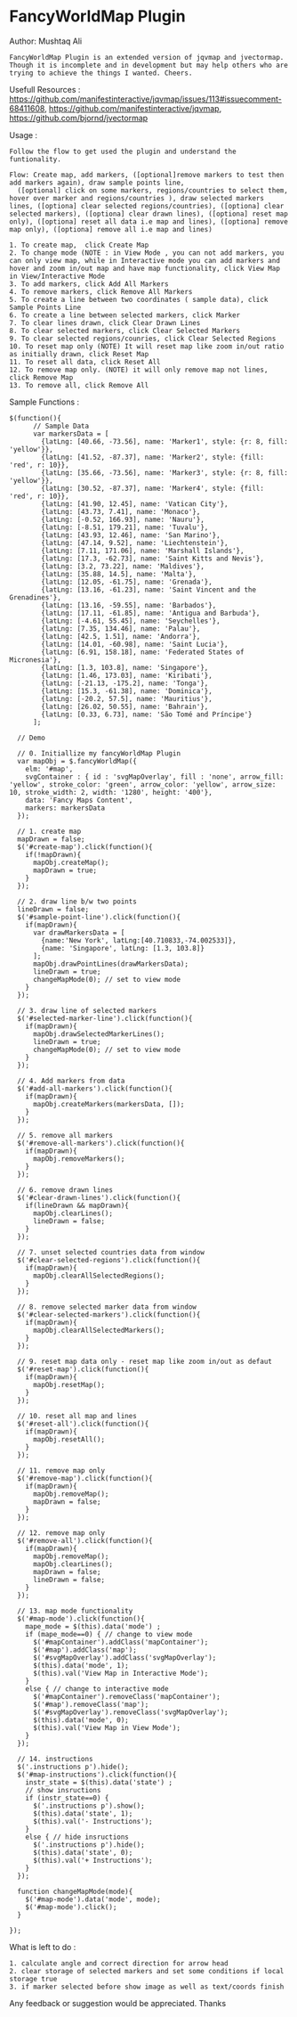 FancyWorldMap Plugin
======================================================

Author: Mushtaq Ali

	FancyWorldMap Plugin is an extended version of jqvmap and jvectormap. Though it is incomplete and in development but may help others who are trying to achieve the things I wanted. Cheers.


Usefull Resources : 
  https://github.com/manifestinteractive/jqvmap/issues/113#issuecomment-68411608, 
  https://github.com/manifestinteractive/jqvmap,  
  https://github.com/bjornd/jvectormap


Usage : 
	
	Follow the flow to get used the plugin and understand the funtionality.
	
	Flow: Create map, add markers, ([optional]remove markers to test then add markers again), draw sample points line, 
      ([optional] click on some markers, regions/countries to select them, hover over marker and regions/countries ), draw selected markers lines, ([optiona] clear selected regions/countries), ([optiona] clear selected markers), ([optiona] clear drawn lines), ([optiona] reset map only), ([optiona] reset all data i.e map and lines), ([optiona] remove map only), ([optiona] remove all i.e map and lines)
    
    1. To create map,  click Create Map 
    2. To change mode (NOTE : in View Mode , you can not add markers, you can only view map, while in Interactive mode you can add markers and hover and zoom in/out map and have map functionality, click View Map in View/Interactive Mode  
    3. To add markers, click Add All Markers 
    4. To remove markers, click Remove All Markers 
    5. To create a line between two coordinates ( sample data), click Sample Points Line 
    6. To create a line between selected markers, click Marker 
    7. To clear lines drawn, click Clear Drawn Lines 
    8. To clear selected markers, click Clear Selected Markers 
    9. To clear selected regions/counries, click Clear Selected Regions 
    10. To reset map only (NOTE) It will reset map like zoom in/out ratio as initially drawn, click Reset Map 
    11. To reset all data, click Reset All 
    12. To remove map only. (NOTE) it will only remove map not lines, click Remove Map 
    13. To remove all, click Remove All 


Sample Functions :

	$(function(){
	      // Sample Data
	      var markersData = [
	        {latLng: [40.66, -73.56], name: 'Marker1', style: {r: 8, fill: 'yellow'}},
	        {latLng: [41.52, -87.37], name: 'Marker2', style: {fill: 'red', r: 10}},
	        {latLng: [35.66, -73.56], name: 'Marker3', style: {r: 8, fill: 'yellow'}},
	        {latLng: [30.52, -87.37], name: 'Marker4', style: {fill: 'red', r: 10}},
	        {latLng: [41.90, 12.45], name: 'Vatican City'},
	        {latLng: [43.73, 7.41], name: 'Monaco'},
	        {latLng: [-0.52, 166.93], name: 'Nauru'},
	        {latLng: [-8.51, 179.21], name: 'Tuvalu'},
	        {latLng: [43.93, 12.46], name: 'San Marino'},
	        {latLng: [47.14, 9.52], name: 'Liechtenstein'},
	        {latLng: [7.11, 171.06], name: 'Marshall Islands'},
	        {latLng: [17.3, -62.73], name: 'Saint Kitts and Nevis'},
	        {latLng: [3.2, 73.22], name: 'Maldives'},
	        {latLng: [35.88, 14.5], name: 'Malta'},
	        {latLng: [12.05, -61.75], name: 'Grenada'},
	        {latLng: [13.16, -61.23], name: 'Saint Vincent and the Grenadines'},
	        {latLng: [13.16, -59.55], name: 'Barbados'},
	        {latLng: [17.11, -61.85], name: 'Antigua and Barbuda'},
	        {latLng: [-4.61, 55.45], name: 'Seychelles'},
	        {latLng: [7.35, 134.46], name: 'Palau'},
	        {latLng: [42.5, 1.51], name: 'Andorra'},
	        {latLng: [14.01, -60.98], name: 'Saint Lucia'},
	        {latLng: [6.91, 158.18], name: 'Federated States of Micronesia'},
	        {latLng: [1.3, 103.8], name: 'Singapore'},
	        {latLng: [1.46, 173.03], name: 'Kiribati'},
	        {latLng: [-21.13, -175.2], name: 'Tonga'},
	        {latLng: [15.3, -61.38], name: 'Dominica'},
	        {latLng: [-20.2, 57.5], name: 'Mauritius'},
	        {latLng: [26.02, 50.55], name: 'Bahrain'},
	        {latLng: [0.33, 6.73], name: 'São Tomé and Príncipe'}
	      ];

      // Demo

      // 0. Initiallize my fancyWorldMap Plugin 
      var mapObj = $.fancyWorldMap({
        elm: '#map',
        svgContainer : { id : 'svgMapOverlay', fill : 'none', arrow_fill: 'yellow', stroke_color: 'green', arrow_color: 'yellow', arrow_size: 10, stroke_width: 2, width: '1280', height: '400'},
        data: 'Fancy Maps Content',
        markers: markersData
      });
      
      // 1. create map
      mapDrawn = false;
      $('#create-map').click(function(){
        if(!mapDrawn){
          mapObj.createMap();
          mapDrawn = true;
        }
      });

      // 2. draw line b/w two points
      lineDrawn = false;
      $('#sample-point-line').click(function(){
        if(mapDrawn){
          var drawMarkersData = [
            {name:'New York', latLng:[40.710833,-74.002533]},
            {name: 'Singapore', latLng: [1.3, 103.8]}
          ];  
          mapObj.drawPointLines(drawMarkersData);
          lineDrawn = true;
          changeMapMode(0); // set to view mode
        }
      });      

      // 3. draw line of selected markers
      $('#selected-marker-line').click(function(){
        if(mapDrawn){
          mapObj.drawSelectedMarkerLines();
          lineDrawn = true;
          changeMapMode(0); // set to view mode
        }
      });
      
      // 4. Add markers from data
      $('#add-all-markers').click(function(){
        if(mapDrawn){
          mapObj.createMarkers(markersData, []);
        }
      });

      // 5. remove all markers
      $('#remove-all-markers').click(function(){
        if(mapDrawn){
          mapObj.removeMarkers();
        }
      });

      // 6. remove drawn lines
      $('#clear-drawn-lines').click(function(){
        if(lineDrawn && mapDrawn){
          mapObj.clearLines();
          lineDrawn = false;
        }
      });

      // 7. unset selected countries data from window
      $('#clear-selected-regions').click(function(){
        if(mapDrawn){
          mapObj.clearAllSelectedRegions();
        }
      });

      // 8. remove selected marker data from window
      $('#clear-selected-markers').click(function(){
        if(mapDrawn){
          mapObj.clearAllSelectedMarkers();
        }
      });

      // 9. reset map data only - reset map like zoom in/out as defaut
      $('#reset-map').click(function(){
        if(mapDrawn){
          mapObj.resetMap();
        }
      });

      // 10. reset all map and lines
      $('#reset-all').click(function(){
        if(mapDrawn){
          mapObj.resetAll();
        }
      });

      // 11. remove map only
      $('#remove-map').click(function(){
        if(mapDrawn){
          mapObj.removeMap();
          mapDrawn = false;
        }
      });

      // 12. remove map only
      $('#remove-all').click(function(){
        if(mapDrawn){
          mapObj.removeMap();
          mapObj.clearLines();
          mapDrawn = false;
          lineDrawn = false;
        }
      });

      // 13. map mode functionality
      $('#map-mode').click(function(){
        mape_mode = $(this).data('mode') ;
        if (mape_mode==0) { // change to view mode
          $('#mapContainer').addClass('mapContainer');
          $('#map').addClass('map');
          $('#svgMapOverlay').addClass('svgMapOverlay');
          $(this).data('mode', 1);
          $(this).val('View Map in Interactive Mode');
        }
        else { // change to interactive mode
          $('#mapContainer').removeClass('mapContainer');
          $('#map').removeClass('map');
          $('#svgMapOverlay').removeClass('svgMapOverlay');         
          $(this).data('mode', 0);
          $(this).val('View Map in View Mode');
        }
      });   

      // 14. instructions
      $('.instructions p').hide(); 
      $('#map-instructions').click(function(){
        instr_state = $(this).data('state') ;
        // show insructions
        if (instr_state==0) {
          $('.instructions p').show();            
          $(this).data('state', 1);
          $(this).val('- Instructions');
        }
        else { // hide insructions
          $('.instructions p').hide();            
          $(this).data('state', 0);
          $(this).val('+ Instructions');
        }
      });   

      function changeMapMode(mode){        
        $('#map-mode').data('mode', mode);
        $('#map-mode').click();
      }

    });


What is left to do :

    1. calculate angle and correct direction for arrow head
    2. clear storage of selected markers and set some conditions if local storage true
    3. if marker selected before show image as well as text/coords finish


Any feedback or suggestion would be appreciated. Thanks      
